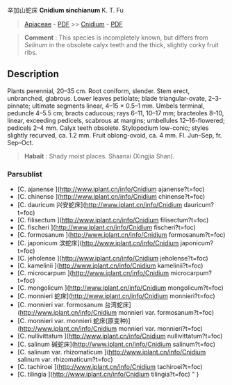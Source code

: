 辛加山蛇床 **Cnidium sinchianum** K. T. Fu

> [Apiaceae](http://www.iplant.cn/info/Apiaceae?t=foc) - [PDF](http://www.iplant.cn/foc/pdf/Apiaceae.pdf) >> [Cnidium](http://www.iplant.cn/info/Cnidium?t=foc) - [PDF](http://www.iplant.cn/foc/pdf/Cnidium.pdf)


> **Comment** : 
> This species is incompletely known, but differs from *Selinum* in the obsolete calyx teeth and the thick, slightly corky fruit ribs.

## Description

Plants perennial, 20–35 cm. Root coniform, slender. Stem erect, unbranched, glabrous. Lower leaves petiolate; blade triangular-ovate, 2–3-pinnate; ultimate segments linear, 4–15 × 0.5–1 mm. Umbels terminal, peduncle 4–5.5 cm; bracts caducous; rays 6–11, 10–17 mm; bracteoles 8–10, linear, exceeding pedicels, scabrous at margins; umbellules 12–16-flowered; pedicels 2–4 mm. Calyx teeth obsolete. Stylopodium low-conic; styles slightly recurved, ca. 1.2 mm. Fruit oblong-ovoid, ca. 4 mm. Fl. Jun–Sep, fr. Sep–Oct.


> **Habait** : 
> Shady moist places. Shaanxi (Xingjia Shan).

### Parsublist

* [C.  ajanense  ](http://www.iplant.cn/info/Cnidium ajanense?t=foc)
* [C.  chinense  ](http://www.iplant.cn/info/Cnidium chinense?t=foc)
* [C.  dauricum  兴安蛇床](http://www.iplant.cn/info/Cnidium dauricum?t=foc)
* [C.  filisectum  ](http://www.iplant.cn/info/Cnidium filisectum?t=foc)
* [C.  fischeri  ](http://www.iplant.cn/info/Cnidium fischeri?t=foc)
* [C.  formosanum  ](http://www.iplant.cn/info/Cnidium formosanum?t=foc)
* [C.  japonicum  滨蛇床](http://www.iplant.cn/info/Cnidium japonicum?t=foc)
* [C.  jeholense  ](http://www.iplant.cn/info/Cnidium jeholense?t=foc)
* [C.  kamelinii  ](http://www.iplant.cn/info/Cnidium kamelinii?t=foc)
* [C.  microcarpum  ](http://www.iplant.cn/info/Cnidium microcarpum?t=foc)
* [C.  mongolicum  ](http://www.iplant.cn/info/Cnidium mongolicum?t=foc)
* [C.  monnieri  蛇床](http://www.iplant.cn/info/Cnidium monnieri?t=foc)
* [C.  monnieri var. formosanum  台湾蛇床](http://www.iplant.cn/info/Cnidium monnieri var. formosanum?t=foc)
* [C.  monnieri var. monnieri  蛇床(原变种)](http://www.iplant.cn/info/Cnidium monnieri var. monnieri?t=foc)
* [C.  nullivittatum  ](http://www.iplant.cn/info/Cnidium nullivittatum?t=foc)
* [C.  salinum  碱蛇床](http://www.iplant.cn/info/Cnidium salinum?t=foc)
* [C.  salinum var. rhizomaticum  ](http://www.iplant.cn/info/Cnidium salinum var. rhizomaticum?t=foc)
* [C.  tachiroei  ](http://www.iplant.cn/info/Cnidium tachiroei?t=foc)
* [C.  tilingia  ](http://www.iplant.cn/info/Cnidium tilingia?t=foc)
"
}
